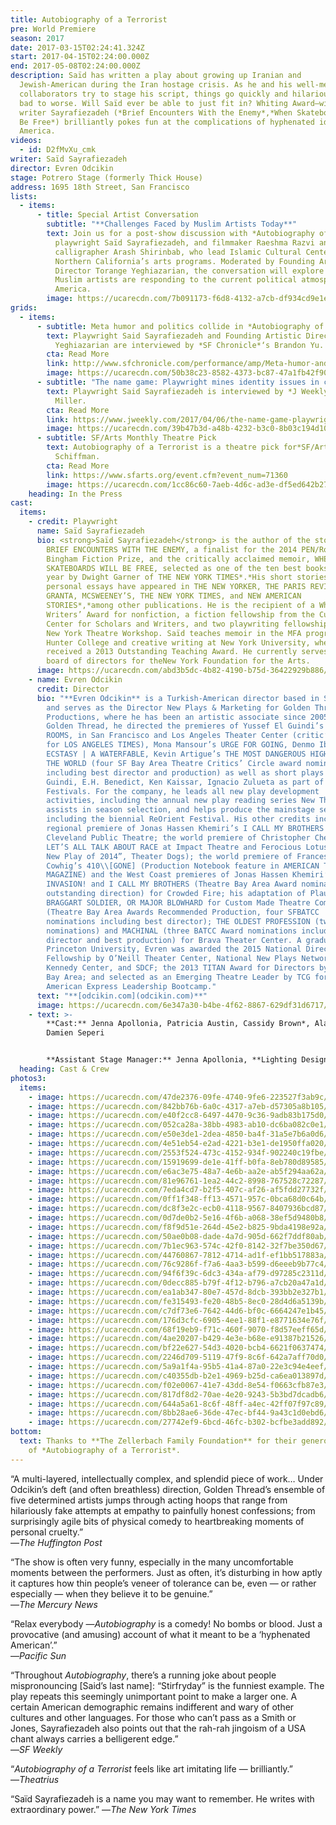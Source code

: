 ```yaml
---
title: Autobiography of a Terrorist
pre: World Premiere
season: 2017
date: 2017-03-15T02:24:41.324Z
start: 2017-04-15T02:24:00.000Z
end: 2017-05-08T02:24:00.000Z
description: Saïd has written a play about growing up Iranian and
  Jewish-American during the Iran hostage crisis. As he and his well-meaning
  collaborators try to stage his script, things go quickly and hilariously from
  bad to worse. Will Saïd ever be able to just fit in? Whiting Award–winning
  writer Sayrafiezadeh (*Brief Encounters With the Enemy*,*When Skateboards Will
  Be Free*) brilliantly pokes fun at the complications of hyphenated identity in
  America.
videos:
  - id: D2fMvXu_cmk
writer: Saïd Sayrafiezadeh
director: Evren Odcikin
stage: Potrero Stage (formerly Thick House)
address: 1695 18th Street, San Francisco
lists:
  - items:
      - title: Special Artist Conversation
        subtitle: "**Challenges Faced by Muslim Artists Today**"
        text: Join us for a post-show discussion with *Autobiography of a Terrorist*
          playwright Saïd Sayrafiezadeh, and filmmaker Raeshma Razvi and
          calligrapher Arash Shirinbab, who lead Islamic Cultural Center of
          Northern California’s arts programs. Moderated by Founding Artistic
          Director Torange Yeghiazarian, the conversation will explore how
          Muslim artists are responding to the current political atmosphere in
          America.
        image: https://ucarecdn.com/7b091173-f6d8-4132-a7cb-df934cd9e1e4/
grids:
  - items:
      - subtitle: Meta humor and politics collide in *Autobiography of a Terrorist*
        text: Playwright Said Sayrafiezadeh and Founding Artistic Director Torange
          Yeghiazarian are interviewed by *SF Chronicle*‘s Brandon Yu.
        cta: Read More
        link: http://www.sfchronicle.com/performance/amp/Meta-humor-and-politics-collide-in-11073528.php
        image: https://ucarecdn.com/50b38c23-8582-4373-bc87-47a1fb42f900/
      - subtitle: "The name game: Playwright mines identity issues in comic *Terrorist*"
        text: Playwright Said Sayrafiezadeh is interviewed by *J Weekly*‘s Robert Nagler
          Miller.
        cta: Read More
        link: https://www.jweekly.com/2017/04/06/the-name-game-playwright-mines-identity-issues-in-comic-terrorist/
        image: https://ucarecdn.com/39b47b3d-a48b-4232-b3c0-8b03c194d108/
      - subtitle: SF/Arts Monthly Theatre Pick
        text: Autobiography of a Terrorist is a theatre pick for*SF/Arts Monthly*‘s Jean
          Schiffman.
        cta: Read More
        link: https://www.sfarts.org/event.cfm?event_num=71360
        image: https://ucarecdn.com/1cc86c60-7aeb-4d6c-ad3e-df5ed642b27d/
    heading: In the Press
cast:
  items:
    - credit: Playwright
      name: Saïd Sayrafiezadeh
      bio: <strong>Saïd Sayrafiezadeh</strong> is the author of the story collection,
        BRIEF ENCOUNTERS WITH THE ENEMY, a finalist for the 2014 PEN/Robert W.
        Bingham Fiction Prize, and the critically acclaimed memoir, WHEN
        SKATEBOARDS WILL BE FREE, selected as one of the ten best books of the
        year by Dwight Garner of THE NEW YORK TIMES*.*His short stories and
        personal essays have appeared in THE NEW YORKER, THE PARIS REVIEW,
        GRANTA, MCSWEENEY’S, THE NEW YORK TIMES, and NEW AMERICAN
        STORIES*,*among other publications. He is the recipient of a Whiting
        Writers’ Award for nonfiction, a fiction fellowship from the Cullman
        Center for Scholars and Writers, and two playwriting fellowships from
        New York Theatre Workshop. Saïd teaches memoir in the MFA program at
        Hunter College and creative writing at New York University, where he
        received a 2013 Outstanding Teaching Award. He currently serves on the
        board of directors for theNew York Foundation for the Arts.
      image: https://ucarecdn.com/abd3b5dc-4b82-4190-b75d-36422929b886/
    - name: Evren Odcikin
      credit: Director
      bio: "**Evren Odcikin** is a Turkish-American director based in San Francisco
        and serves as the Director New Plays & Marketing for Golden Thread
        Productions, where he has been an artistic associate since 2005. For
        Golden Thread, he directed the premieres of Yussef El Guindi’s LANGUAGE
        ROOMS, in San Francisco and Los Angeles Theater Center (critic’s pick
        for LOS ANGELES TIMES), Mona Mansour’s URGE FOR GOING, Denmo Ibrahim’s
        ECSTASY | A WATERFABLE, Kevin Artigue’s THE MOST DANGEROUS HIGHWAY IN
        THE WORLD (four SF Bay Area Theatre Critics’ Circle award nominations,
        including best director and production) as well as short plays by El
        Guindi, E.H. Benedict, Ken Kaissar, Ignacio Zulueta as part of ReOrient
        Festivals. For the company, he leads all new play development
        activities, including the annual new play reading series New Threads,
        assists in season selection, and helps produce the mainstage season
        including the biennial ReOrient Festival. His other credits include the
        regional premiere of Jonas Hassen Khemiri’s I CALL MY BROTHERS at
        Cleveland Public Theatre; the world premiere of Christopher Chen’s MUTT:
        LET’S ALL TALK ABOUT RACE at Impact Theatre and Ferocious Lotus (“Top
        New Play of 2014”, Theater Dogs); the world premiere of Frances Ya-Chu
        Cowhig’s 410\\[GONE] (Production Notebook feature in AMERICAN THEATRE
        MAGAZINE) and the West Coast premieres of Jonas Hassen Khemiri’s
        INVASION! and I CALL MY BROTHERS (Theatre Bay Area Award nomination for
        outstanding direction) for Crowded Fire; his adaptation of Plautus’s THE
        BRAGGART SOLDIER, OR MAJOR BLOWHARD for Custom Made Theatre Company
        (Theatre Bay Area Awards Recommended Production, four SFBATCC
        nominations including best director); THE OLDEST PROFESSION (two BATCC
        nominations) and MACHINAL (three BATCC Award nominations including best
        director and best production) for Brava Theater Center. A graduate of
        Princeton University, Evren was awarded the 2015 National Director’s
        Fellowship by O’Neill Theater Center, National New Plays Network, the
        Kennedy Center, and SDCF; the 2013 TITAN Award for Directors by Theatre
        Bay Area; and selected as an Emerging Theatre Leader by TCG for their
        American Express Leadership Bootcamp."
      text: "**[odcikin.com](odcikin.com)**"
      image: https://ucarecdn.com/6e347a30-b4be-4f62-8867-629df31d6717/
    - text: >-
        **Cast:** Jenna Apollonia, Patricia Austin, Cassidy Brown*, Alan Coyne,
        Damien Seperi


        **Assistant Stage Manager:** Jenna Apollonia, **Lighting Designer:** Cassie Barnes, **Costume Designer:** Miyuki Bierlein, **Magic Consultant:** Christian Cagigal, **Technical Director:** Beckett Finn, **Sound Designer:** Sara Huddleston, **Stage Manager:** Benjamin Shiu*, **Producer:** Torange Yeghiazarian
  heading: Cast & Crew
photos3:
  items:
    - image: https://ucarecdn.com/47de2376-09fe-4740-9fe6-223527f3ab9c/
    - image: https://ucarecdn.com/842bb76b-6a0c-4317-a7eb-d57305a8b105/
    - image: https://ucarecdn.com/e40f2cc8-6497-4470-9c36-9adb83b175d0/
    - image: https://ucarecdn.com/052ca28a-38bb-4983-ab10-dc6ba082c0e1/
    - image: https://ucarecdn.com/e50e3de1-2dea-4850-ba4f-31a5e7b6a0d6/
    - image: https://ucarecdn.com/4e51eb54-e2ad-4221-b3e1-de1950ffa020/
    - image: https://ucarecdn.com/2553f524-473c-4152-934f-902240c19fbe/
    - image: https://ucarecdn.com/15919699-de1e-41ff-b0fa-8eb780d89585/
    - image: https://ucarecdn.com/e6ac3e75-48a7-4e6b-aa2e-ab5f294aa62a/
    - image: https://ucarecdn.com/81e96761-1ea2-44c2-8998-767528c72287/
    - image: https://ucarecdn.com/7eda4cd7-b2f5-407c-af26-af5fdd27732f/
    - image: https://ucarecdn.com/0ff1f348-ff13-4571-957c-0bca68d0c64b/
    - image: https://ucarecdn.com/dc8f3e2c-ecb0-4118-9567-8407936bcd87/
    - image: https://ucarecdn.com/0d7de0b2-5e16-4f6b-a068-38ef5d9480b8/
    - image: https://ucarecdn.com/f8f9d51e-264d-45e2-b825-9bda4198e92a/
    - image: https://ucarecdn.com/50ae0b08-dade-4a7d-905d-662f7ddf80ab/
    - image: https://ucarecdn.com/7b1ec963-574c-42f0-8142-32f7be350d67/
    - image: https://ucarecdn.com/44760867-7812-4714-ad1f-ef1bb517883a/
    - image: https://ucarecdn.com/76c9286f-f7a6-4aa3-b599-d6eeeb9b77c4/
    - image: https://ucarecdn.com/94f6f39c-6dc3-434a-af79-d97285c2311d/
    - image: https://ucarecdn.com/0decc885-b79f-4f12-b796-a7cb20a47a1d/
    - image: https://ucarecdn.com/ea1ab347-80e7-457d-8dcb-393bb2e327b1/
    - image: https://ucarecdn.com/fe315493-fe20-48b5-8ec0-28d4d6a5139b/
    - image: https://ucarecdn.com/c7df73e6-7642-44d6-bf0c-6664247e1b45/
    - image: https://ucarecdn.com/176d3cfc-6905-4ee1-88f1-e8771634e76f/
    - image: https://ucarecdn.com/68f19eb9-f71c-460f-9070-f8d57eeff65d/
    - image: https://ucarecdn.com/4ae20207-b429-4e3e-b68e-e91387b21526/
    - image: https://ucarecdn.com/bf22e627-54d3-4020-bcb4-6621f0637474/
    - image: https://ucarecdn.com/2246d709-5119-47f9-8c6f-642a7aff70d0/
    - image: https://ucarecdn.com/5a9a1f4a-95b5-41a4-87a0-22e3c94e4eef/
    - image: https://ucarecdn.com/c40355db-b2e1-4969-b25d-ca6ea013897d/
    - image: https://ucarecdn.com/f02e0067-41e7-43dd-8e54-f0663cfb87e3/
    - image: https://ucarecdn.com/817df8d2-70ae-4e20-9243-5b3bd7dcadb6/
    - image: https://ucarecdn.com/644a5a61-8c6f-48ff-a4ec-42ff07f97c89/
    - image: https://ucarecdn.com/8bb28ae6-36de-47ec-bf44-9a43c1d0ebd6/
    - image: https://ucarecdn.com/27742ef9-6bcd-46fc-b302-bcfbe3add892/
bottom:
  text: Thanks to **The Zellerbach Family Foundation** for their generous support
    of *Autobiography of a Terrorist*.
---
```

“A multi-layered, intellectually complex, and splendid piece of work… Under Odcikin’s deft (and often breathless) direction, Golden Thread’s ensemble of five determined artists jumps through acting hoops that range from hilariously fake attempts at empathy to painfully honest confessions; from surprisingly agile bits of physical comedy to heartbreaking moments of personal cruelty.”\
—*The Huffington Post*

“The show is often very funny, especially in the many uncomfortable moments between the performers. Just as often, it’s disturbing in how aptly it captures how thin people’s veneer of tolerance can be, even — or rather especially — when they believe it to be genuine.”\
—*The Mercury News*

“Relax everybody —*Autobiography* is a comedy! No bombs or blood. Just a provocative (and amusing) account of what it meant to be a ‘hyphenated American’.”\
—*Pacific Sun*

“Throughout *Autobiography*, there’s a running joke about people mispronouncing \[Said’s last name]: “Stirfryday” is the funniest example. The play repeats this seemingly unimportant point to make a larger one. A certain American demographic remains indifferent and wary of other cultures and other languages. For those who can’t pass as a Smith or Jones, Sayrafiezadeh also points out that the rah-rah jingoism of a USA chant always carries a belligerent edge.”\
—*SF Weekly*

“*Autobiography of a Terrorist* feels like art imitating life — brilliantly.”\
—*Theatrius*

“Saïd Sayrafiezadeh is a name you may want to remember. He writes with extraordinary power.” —*The New York Times*